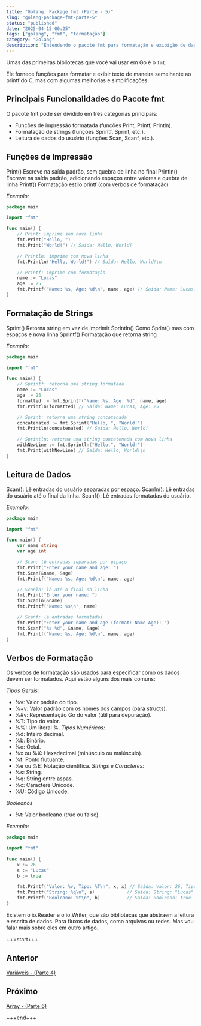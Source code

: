 ```yaml
---
title: "Golang: Package fmt (Parte - 5)"
slug: "golang-package-fmt-parte-5"
status: "published"
date: "2025-04-15 00:25"
tags: ["golang", "fmt", "formatação"]
category: "Golang"
description: "Entendendo o pacote fmt para formatação e exibição de dados em Go."
---
```


Umas das primeiras bibliotecas que você vai usar em Go é o `fmt`. 

Ele fornece funções para formatar e exibir texto de maneira semelhante ao printf do C, mas com algumas melhorias e simplificações.

## Principais Funcionalidades do Pacote fmt
O pacote fmt pode ser dividido em três categorias principais:
- Funções de impressão formatada (funções Print, Printf, Println).
- Formatação de strings (funções Sprintf, Sprint, etc.).
- Leitura de dados do usuário (funções Scan, Scanf, etc.).


## Funções de Impressão
Print()	  Escreve na saída padrão, sem quebra de linha no final
Println() Escreve na saída padrão, adicionando espaços entre valores e quebra de linha
Printf()  Formatação estilo printf (com verbos de formatação)

*Exemplo:*

```go
package main

import "fmt"

func main() {
    // Print: imprime sem nova linha
    fmt.Print("Hello, ")
    fmt.Print("World!") // Saída: Hello, World!

    // Println: imprime com nova linha
    fmt.Println("Hello, World!") // Saída: Hello, World!\n

    // Printf: imprime com formatação
    name := "Lucas"
    age := 25
    fmt.Printf("Name: %s, Age: %d\n", name, age) // Saída: Name: Lucas, Age: 25
}
```

## Formatação de Strings

Sprint()	Retorna string em vez de imprimir
Sprintln()	Como Sprint() mas com espaços e nova linha
Sprintf()	Formatação que retorna string

*Exemplo:*

```go
package main

import "fmt"

func main() {
    // Sprintf: retorna uma string formatada
    name := "Lucas"
    age := 25
    formatted := fmt.Sprintf("Name: %s, Age: %d", name, age)
    fmt.Println(formatted) // Saída: Name: Lucas, Age: 25

    // Sprint: retorna uma string concatenada
    concatenated := fmt.Sprint("Hello, ", "World!")
    fmt.Println(concatenated) // Saída: Hello, World!

    // Sprintln: retorna uma string concatenada com nova linha
    withNewLine := fmt.Sprintln("Hello,", "World!")
    fmt.Print(withNewLine) // Saída: Hello, World!\n
}
```

## Leitura de Dados

Scan(): Lê entradas do usuário separadas por espaço.
Scanln(): Lê entradas do usuário até o final da linha.
Scanf(): Lê entradas formatadas do usuário.

*Exemplo:*

```go
package main

import "fmt"

func main() {
    var name string
    var age int

    // Scan: lê entradas separadas por espaço
    fmt.Print("Enter your name and age: ")
    fmt.Scan(&name, &age)
    fmt.Printf("Name: %s, Age: %d\n", name, age)

    // Scanln: lê até o final da linha
    fmt.Print("Enter your name: ")
    fmt.Scanln(&name)
    fmt.Printf("Name: %s\n", name)

    // Scanf: lê entradas formatadas
    fmt.Print("Enter your name and age (format: Name Age): ")
    fmt.Scanf("%s %d", &name, &age)
    fmt.Printf("Name: %s, Age: %d\n", name, age)
}
```

## Verbos de Formatação

Os verbos de formatação são usados para especificar como os dados devem ser formatados. Aqui estão alguns dos mais comuns:

*Tipos Gerais:*
- %v: Valor padrão do tipo.
- %+v: Valor padrão com os nomes dos campos (para structs).
- %#v: Representação Go do valor (útil para depuração).
- %T: Tipo do valor.
- %%: Um literal %.
*Tipos Numéricos:*
- %d: Inteiro decimal.
- %b: Binário.
- %o: Octal.
- %x ou %X: Hexadecimal (minúsculo ou maiúsculo).
- %f: Ponto flutuante.
- %e ou %E: Notação científica.
*Strings e Caracteres:*
- %s: String.
- %q: String entre aspas.
- %c: Caractere Unicode.
- %U: Código Unicode.

*Booleanos*
- %t: Valor booleano (true ou false).

*Exemplo:*
```go
package main

import "fmt"

func main() {
    x := 26
    s := "Lucas"
    b := true

    fmt.Printf("Valor: %v, Tipo: %T\n", x, x) // Saída: Valor: 26, Tipo: int
    fmt.Printf("String: %q\n", s)            // Saída: String: "Lucas"
    fmt.Printf("Booleano: %t\n", b)          // Saída: Booleano: true
}
```

Existem o io.Reader e o io.Writer, que são bibliotecas que abstraem a leitura e escrita de dados. Para fluxos de dados, como arquivos ou redes. 
Mas vou falar mais sobre eles em outro artigo.

+++start+++

## Anterior
[Variáveis - (Parte 4)](4.variaveis)

## Próximo
[Array - (Parte 6)](6.array)

+++end+++


